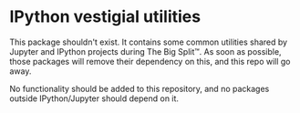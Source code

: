 # IPython vestigial utilities

This package shouldn't exist.
It contains some common utilities shared by Jupyter and IPython projects during The Big Split™.
As soon as possible, those packages will remove their dependency on this,
and this repo will go away.

No functionality should be added to this repository,
and no packages outside IPython/Jupyter should depend on it.
